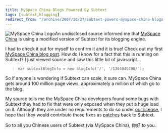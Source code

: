 ```yaml
---
title: MySpace China Blogs Powered By Subtext
tags: [subtext,blogging]
redirect_from: "/archive/2007/10/27/subtext-powers-myspace-china-blogs.aspx/"
---
```


![MySpace China
Logo](https://haacked.com/assets/images/haacked_com/WindowsLiveWriter/NihaoMySpaceChinaHowisSubtextWorkingOutF_6BA/logo_3.png)An
undisclosed source informed me that [MySpace
China](http://myspace.cn/ "MySpace China") is using a modified version
of Subtext for
its blogging engine.

I had to check it out for myself to confirm it and it is true! Check out
my first [MySpace China blog
post](http://blog.myspace.cn/1304049400/archive/2007/10/29/400051092.aspx "Ni Hao Ma!").
How do I know for a fact that this is running on Subtext? I just viewed
source and saw this little bit of javascript...

> `var subtextBlogInfo = new blogInfo('/', '/1304049400/');`

So if anyone is wondering if Subtext can scale, it sure can. MySpace
China gets around 100 million page views, approximately a million of
which go to the blog.

My source tells me the MySpace China developers found some bugs with
Subtext they had to fix that were only exposed when they put a huge load
on it. Although they are under no requirements to do so under [our
license](http://subtextproject.com/Home/Docs/About/License/tabid/110/Default.aspx "Subtext License"),
I hope that they would contribute those fixes as
[patches](http://sourceforge.net/tracker/?group_id=137896&atid=739981 "Subtext Patches on SourceForge")
back to Subtext.

So to all you Chinese users of Subtext (via MySpace China), 你好 to you.

